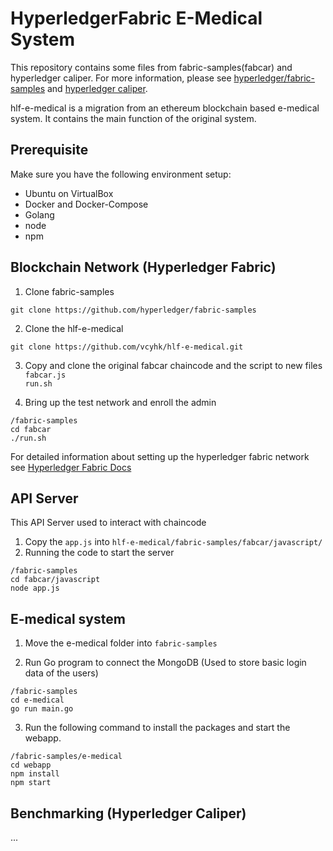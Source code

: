 # HyperledgerFabric E-Medical System

This repository contains some files from fabric-samples(fabcar) and hyperledger caliper. For more information, please see [hyperledger/fabric-samples](https://github.com/hyperledger/fabric-samples) and [hyperledger caliper](https://hyperledger.github.io/caliper/v0.4.2/getting-started/).

hlf-e-medical is a migration from an ethereum blockchain based e-medical system. It contains the main function of the original system.

## Prerequisite
Make sure you have the following environment setup:
* Ubuntu on VirtualBox
* Docker and Docker-Compose
* Golang
* node
* npm

## Blockchain Network (Hyperledger Fabric)
1. Clone fabric-samples
```
git clone https://github.com/hyperledger/fabric-samples
```

2. Clone the hlf-e-medical 
```
git clone https://github.com/vcyhk/hlf-e-medical.git
```

3. Copy and clone the original fabcar chaincode and the script to new files  
`fabcar.js`  
`run.sh`  

4. Bring up the test network and enroll the admin  
```
/fabric-samples
cd fabcar
./run.sh
```

For detailed information about setting up the hyperledger fabric network see [Hyperledger Fabric Docs](https://hyperledger-fabric.readthedocs.io/en/latest/)

## API Server

This API Server used to interact with chaincode

1. Copy the `app.js` into `hlf-e-medical/fabric-samples/fabcar/javascript/`
2. Running the code to start the server
```
/fabric-samples
cd fabcar/javascript
node app.js
```

## E-medical system
1. Move the e-medical folder into `fabric-samples` 

2. Run Go program to connect the MongoDB (Used to store basic login data of the users)
```
/fabric-samples
cd e-medical
go run main.go
```

3. Run the following command to install the packages and start the webapp.
```
/fabric-samples/e-medical
cd webapp
npm install
npm start
```

## Benchmarking (Hyperledger Caliper)
...
